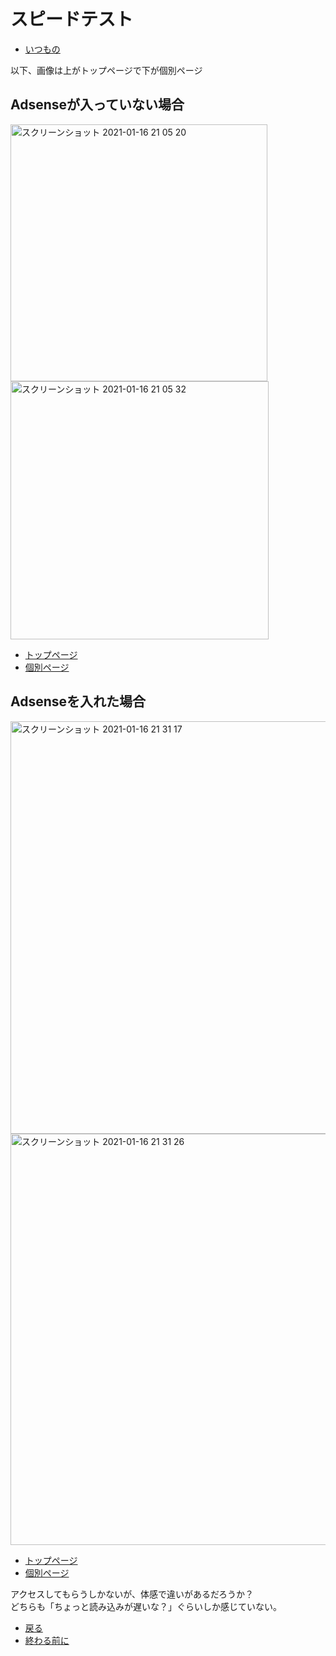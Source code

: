 # スピードテスト
- [いつもの](https://developers.google.com/speed/pagespeed/insights/?hl=ja)

以下、画像は上がトップページで下が個別ページ

## Adsenseが入っていない場合
<img width="411" alt="スクリーンショット 2021-01-16 21 05 20" src="https://user-images.githubusercontent.com/15845907/104811418-af779b00-583e-11eb-8508-d17402b85985.png">
<img width="413" alt="スクリーンショット 2021-01-16 21 05 32" src="https://user-images.githubusercontent.com/15845907/104811426-b1d9f500-583e-11eb-8372-f623242425ac.png">

- [トップページ](https://6002a08f1338ad0007259307--speedtest-netlify.netlify.app)
- [個別ページ](https://6002a08f1338ad0007259307--speedtest-netlify.netlify.app/milkdb)

## Adsenseを入れた場合
<img width="660" alt="スクリーンショット 2021-01-16 21 31 17" src="https://user-images.githubusercontent.com/15845907/104811952-4eea5d00-5842-11eb-9a7c-583bdf84c1fd.png">
<img width="658" alt="スクリーンショット 2021-01-16 21 31 26" src="https://user-images.githubusercontent.com/15845907/104811955-514cb700-5842-11eb-9292-7ba1d274d783.png">

- [トップページ](https://6002db9fde4a920007db23bf--speedtest-netlify.netlify.app)
- [個別ページ](https://6002db9fde4a920007db23bf--speedtest-netlify.netlify.app/milkdb)

アクセスしてもらうしかないが、体感で違いがあるだろうか？<BR />
どちらも「ちょっと読み込みが遅いな？」ぐらいしか感じていない。

- [戻る](https://github.com/shimajima-eiji/Hosting/blob/netlify-gatsby-ver2-speedtest/README.md)
- [終わる前に](https://nomuraya-diary.netlify.app/complate_v1)
